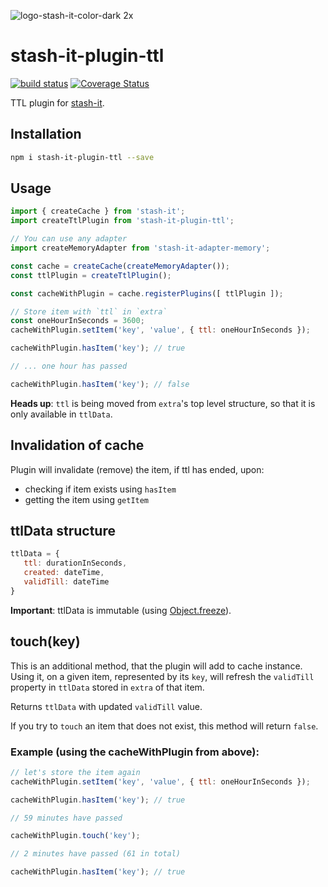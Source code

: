 ![logo-stash-it-color-dark 2x](https://user-images.githubusercontent.com/1819138/30385483-99fd209c-98a7-11e7-85e2-595791d8d894.png)

# stash-it-plugin-ttl

[![build status](https://img.shields.io/travis/smolak/stash-it-plugin-ttl/master.svg?style=flat-square)](https://travis-ci.org/smolak/stash-it-plugin-ttl)
[![Coverage Status](https://coveralls.io/repos/github/smolak/stash-it-plugin-ttl/badge.svg?branch=master)](https://coveralls.io/github/smolak/stash-it-plugin-ttl)


TTL plugin for [stash-it](https://www.npmjs.com/package/stash-it).

## Installation

```sh
npm i stash-it-plugin-ttl --save
```

## Usage

```javascript
import { createCache } from 'stash-it';
import createTtlPlugin from 'stash-it-plugin-ttl';

// You can use any adapter
import createMemoryAdapter from 'stash-it-adapter-memory';

const cache = createCache(createMemoryAdapter());
const ttlPlugin = createTtlPlugin();

const cacheWithPlugin = cache.registerPlugins([ ttlPlugin ]);

// Store item with `ttl` in `extra`
const oneHourInSeconds = 3600;
cacheWithPlugin.setItem('key', 'value', { ttl: oneHourInSeconds });

cacheWithPlugin.hasItem('key'); // true

// ... one hour has passed

cacheWithPlugin.hasItem('key'); // false
```

**Heads up**: `ttl` is being moved from `extra`'s top level structure,
so that it is only available in `ttlData`.

## Invalidation of cache

Plugin will invalidate (remove) the item, if ttl has ended, upon:
 - checking if item exists using `hasItem`
 - getting the item using `getItem`

## ttlData structure

```javascript
ttlData = {
   ttl: durationInSeconds,
   created: dateTime,
   validTill: dateTime
}
```

**Important**: ttlData is immutable (using [Object.freeze](https://developer.mozilla.org/en-US/docs/Web/JavaScript/Reference/Global_Objects/Object/freeze)).

## touch(key)

This is an additional method, that the plugin will add to cache instance.
Using it, on a given item, represented by its `key`, will refresh the
`validTill` property in `ttlData` stored in `extra` of that item.

Returns `ttlData` with updated `validTill` value.

If you try to `touch` an item that does not exist, this method will
return `false`.

### Example (using the cacheWithPlugin from above):

```javascript
// let's store the item again
cacheWithPlugin.setItem('key', 'value', { ttl: oneHourInSeconds });

cacheWithPlugin.hasItem('key'); // true

// 59 minutes have passed

cacheWithPlugin.touch('key');

// 2 minutes have passed (61 in total)

cacheWithPlugin.hasItem('key'); // true
```
